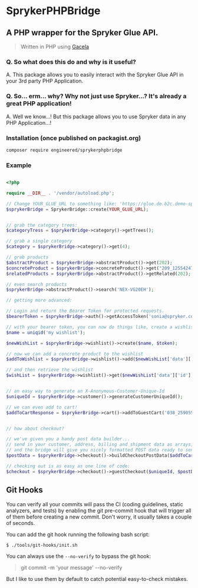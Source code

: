 # SprykerPHPBridge
## A PHP wrapper for the Spryker Glue API.
> Written in PHP using [Gacela](https://github.com/gacela-project/gacela)

### Q. So what does this do and why is it useful?

A. This package allows you to easily interact with the Spryker Glue API in your 3rd party PHP Application.

### Q. So... erm... why? Why not just use Spryker...? It's already a great PHP application!

A. Well we know...! But this package allows you to use Spryker data in any PHP Application...!


### Installation (once published on packagist.org)

```bash
composer require engineered/sprykerphpbridge
```



### Example

```php

<?php

require __DIR__ . '/vendor/autoload.php';

// Change YOUR_GLUE_URL to something like: 'https://glue.de.b2c.demo-spryker.com'
$sprykerBridge = SprykerBridge::create(YOUR_GLUE_URL);


// grab the category trees:
$categoryTress = $sprykerBridge->category()->getTrees();

// grab a single category
$category = $sprykerBridge->category()->get(4);

// grab products
$abstractProduct = $sprykerBridge->abstractProduct()->get(202);
$concreteProduct = $sprykerBridge->concreteProduct()->get("209_12554247");
$relatedProducts = $sprykerBridge->abstractProduct()->getRelated(202);

// even search products
$sprykerBridge->abstractProduct()->search('NEX-VG20EH');

// getting more advanced:

// Login and return the Bearer Token for protected requests.
$bearerToken = $sprykerBridge->auth()->getAccessToken('sonia@spryker.com', 'change123');

// with your bearer token, you can now do things like, create a wishlist...
$name = uniqid('my wishlist');

$newWishList = $sprykerBridge->wishlist()->create($name, $token);

// now we can add a concrete product to the wishlist
$addToWishlist = $sprykerBridge->wishlist()->add($newWishList['data']['id'], '209_12554247', $token);

// and then retrieve the wishlist
$wishList = $sprykerBridge->wishlist()->get($newWishList['data']['id'], $token);


// an easy way to generate an X-Anonymous-Customer-Unique-Id
$uniqueId = $sprykerBridge->customer()->generateCustomerUniqueId();

// we can even add to cart!
$addToCartResponse = $sprykerBridge->cart()->addToGuestCart('038_25905593', 1, $uniqueId);


// how about checkout?

// we've given you a handy post data builder...
// send in your customer, address, billing and shipment data as arrays,
// and the bridge will give you nicely formatted POST data ready to send to Spryker for checkout.
$postData = $sprykerBridge->checkout()->buildCheckoutPostData($addToCartResponse['data']['id'], $customer, $billingAddress, $payments, $shipments);

// checking out is as easy as one line of code:
$checkout = $sprykerBridge->checkout()->guestCheckout($uniqueId, $postData);
```

## Git Hooks

You can verify all your commits will pass the CI (coding guidelines, static analyzers, and tests) by enabling the git
pre-commit hook that will trigger all of them before creating a new commit. Don't worry, it usually takes a couple of
seconds.

You can add the git hook running the following bash script:

```bash
$ ./tools/git-hooks/init.sh
```

You can always use the `--no-verify` to bypass the git hook:
> git commit -m 'your message' --no-verify

But I like to use them by default to catch potential easy-to-check mistakes.
